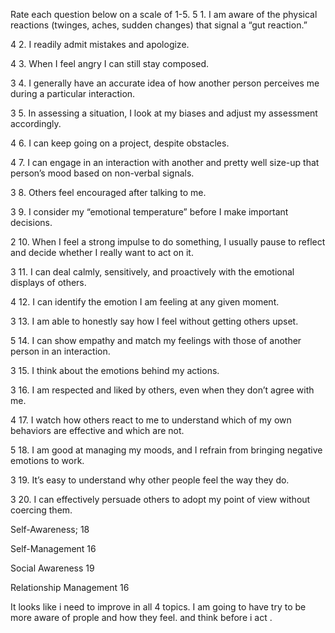 Rate each question below on a scale of 1-5. 
5 1. I am aware of the physical reactions (twinges, aches, sudden changes) that signal a “gut reaction.” 

4 2. I readily admit mistakes and apologize.

4 3. When I feel angry I can still stay composed.

3 4. I generally have an accurate idea of how another person perceives me during a particular interaction. 

3 5. In assessing a situation, I look at my biases and adjust my assessment accordingly. 

4 6. I can keep going on a project, despite obstacles. 

4 7. I can engage in an interaction with another and pretty well size-up that person’s mood based on non-verbal signals. 

3 8. Others feel encouraged after talking to me. 

3 9. I consider my “emotional temperature” before I make important decisions. 

2 10. When I feel a strong impulse to do something, I usually pause to reflect and decide whether I really want to act on it.

3 11. I can deal calmly, sensitively, and proactively with the emotional displays of others. 

4 12. I can identify the emotion I am feeling at any given moment. 

3 13. I am able to honestly say how I feel without getting others upset. 

5 14. I can show empathy and match my feelings with those of another person in an interaction.

3 15. I think about the emotions behind my actions. 

3 16. I am respected and liked by others, even when they don’t agree with me. 

4 17. I watch how others react to me to understand which of my own behaviors are effective and which are not.

5 18. I am good at managing my moods, and I refrain from bringing negative emotions to work. 

3 19. It’s easy to understand why other people feel the way they do.

3  20. I can effectively persuade others to adopt my point of view without coercing them. 

Self-Awareness; 18

Self-Management 16

Social Awareness 19

Relationship Management 16

It looks like i need to improve in all 4 topics.
I am going to have try to be more aware of prople and how they feel. and think before i act .
